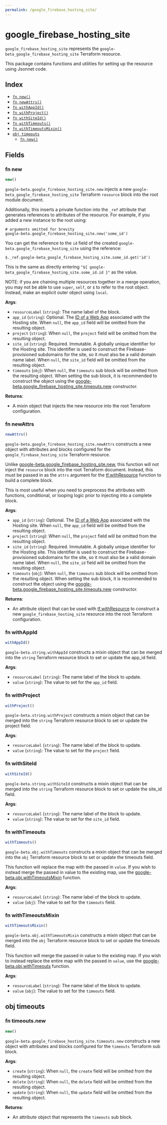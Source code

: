 ```yaml
---
permalink: /google_firebase_hosting_site/
---
```


# google_firebase_hosting_site

`google_firebase_hosting_site` represents the `google-beta_google_firebase_hosting_site` Terraform resource.



This package contains functions and utilities for setting up the resource using Jsonnet code.


## Index

* [`fn new()`](#fn-new)
* [`fn newAttrs()`](#fn-newattrs)
* [`fn withAppId()`](#fn-withappid)
* [`fn withProject()`](#fn-withproject)
* [`fn withSiteId()`](#fn-withsiteid)
* [`fn withTimeouts()`](#fn-withtimeouts)
* [`fn withTimeoutsMixin()`](#fn-withtimeoutsmixin)
* [`obj timeouts`](#obj-timeouts)
  * [`fn new()`](#fn-timeoutsnew)

## Fields

### fn new

```ts
new()
```


`google-beta.google_firebase_hosting_site.new` injects a new `google-beta_google_firebase_hosting_site` Terraform `resource`
block into the root module document.

Additionally, this inserts a private function into the `_ref` attribute that generates references to attributes of the
resource. For example, if you added a new instance to the root using:

    # arguments omitted for brevity
    google-beta.google_firebase_hosting_site.new('some_id')

You can get the reference to the `id` field of the created `google-beta.google_firebase_hosting_site` using the reference:

    $._ref.google-beta_google_firebase_hosting_site.some_id.get('id')

This is the same as directly entering `"${ google-beta_google_firebase_hosting_site.some_id.id }"` as the value.

NOTE: if you are chaining multiple resources together in a merge operation, you may not be able to use `super`, `self`,
or `$` to refer to the root object. Instead, make an explicit outer object using `local`.

**Args**:
  - `resourceLabel` (`string`): The name label of the block.
  - `app_id` (`string`): Optional. The [ID of a Web App](https://firebase.google.com/docs/projects/api/reference/rest/v1beta1/projects.webApps#WebApp.FIELDS.app_id)
associated with the Hosting site. When `null`, the `app_id` field will be omitted from the resulting object.
  - `project` (`string`):  When `null`, the `project` field will be omitted from the resulting object.
  - `site_id` (`string`): Required. Immutable. A globally unique identifier for the Hosting site. This identifier is
used to construct the Firebase-provisioned subdomains for the site, so it must also be a valid
domain name label. When `null`, the `site_id` field will be omitted from the resulting object.
  - `timeouts` (`obj`):  When `null`, the `timeouts` sub block will be omitted from the resulting object. When setting the sub block, it is recommended to construct the object using the [google-beta.google_firebase_hosting_site.timeouts.new](#fn-googlefirebasehostingsitetimeoutsnew) constructor.

**Returns**:
- A mixin object that injects the new resource into the root Terraform configuration.


### fn newAttrs

```ts
newAttrs()
```


`google-beta.google_firebase_hosting_site.newAttrs` constructs a new object with attributes and blocks configured for the `google_firebase_hosting_site`
Terraform resource.

Unlike [google-beta.google_firebase_hosting_site.new](#fn-googlefirebasehostingsitenew), this function will not inject the `resource`
block into the root Terraform document. Instead, this must be passed in as the `attrs` argument for the
[tf.withResource](https://github.com/tf-libsonnet/core/tree/main/docs#fn-withresource) function to build a complete block.

This is most useful when you need to preprocess the attributes with functions, conditional, or looping logic prior to
injecting into a complete block.

**Args**:
  - `app_id` (`string`): Optional. The [ID of a Web App](https://firebase.google.com/docs/projects/api/reference/rest/v1beta1/projects.webApps#WebApp.FIELDS.app_id)
associated with the Hosting site. When `null`, the `app_id` field will be omitted from the resulting object.
  - `project` (`string`):  When `null`, the `project` field will be omitted from the resulting object.
  - `site_id` (`string`): Required. Immutable. A globally unique identifier for the Hosting site. This identifier is
used to construct the Firebase-provisioned subdomains for the site, so it must also be a valid
domain name label. When `null`, the `site_id` field will be omitted from the resulting object.
  - `timeouts` (`obj`):  When `null`, the `timeouts` sub block will be omitted from the resulting object. When setting the sub block, it is recommended to construct the object using the [google-beta.google_firebase_hosting_site.timeouts.new](#fn-googlefirebasehostingsitetimeoutsnew) constructor.

**Returns**:
  - An attribute object that can be used with [tf.withResource](https://github.com/tf-libsonnet/core/tree/main/docs#fn-withresource) to construct a new `google_firebase_hosting_site` resource into the root Terraform configuration.


### fn withAppId

```ts
withAppId()
```

`google-beta.string.withAppId` constructs a mixin object that can be merged into the `string`
Terraform resource block to set or update the app_id field.



**Args**:
  - `resourceLabel` (`string`): The name label of the block to update.
  - `value` (`string`): The value to set for the `app_id` field.


### fn withProject

```ts
withProject()
```

`google-beta.string.withProject` constructs a mixin object that can be merged into the `string`
Terraform resource block to set or update the project field.



**Args**:
  - `resourceLabel` (`string`): The name label of the block to update.
  - `value` (`string`): The value to set for the `project` field.


### fn withSiteId

```ts
withSiteId()
```

`google-beta.string.withSiteId` constructs a mixin object that can be merged into the `string`
Terraform resource block to set or update the site_id field.



**Args**:
  - `resourceLabel` (`string`): The name label of the block to update.
  - `value` (`string`): The value to set for the `site_id` field.


### fn withTimeouts

```ts
withTimeouts()
```

`google-beta.obj.withTimeouts` constructs a mixin object that can be merged into the `obj`
Terraform resource block to set or update the timeouts field.

This function will replace the map with the passed in `value`. If you wish to instead merge the
passed in value to the existing map, use the [google-beta.obj.withTimeoutsMixin](TODO) function.

**Args**:
  - `resourceLabel` (`string`): The name label of the block to update.
  - `value` (`obj`): The value to set for the `timeouts` field.


### fn withTimeoutsMixin

```ts
withTimeoutsMixin()
```

`google-beta.obj.withTimeoutsMixin` constructs a mixin object that can be merged into the `obj`
Terraform resource block to set or update the timeouts field.

This function will merge the passed in value to the existing map. If you wish
to instead replace the entire map with the passed in `value`, use the [google-beta.obj.withTimeouts](TODO)
function.


**Args**:
  - `resourceLabel` (`string`): The name label of the block to update.
  - `value` (`obj`): The value to set for the `timeouts` field.


## obj timeouts



### fn timeouts.new

```ts
new()
```


`google-beta.google_firebase_hosting_site.timeouts.new` constructs a new object with attributes and blocks configured for the `timeouts`
Terraform sub block.



**Args**:
  - `create` (`string`):  When `null`, the `create` field will be omitted from the resulting object.
  - `delete` (`string`):  When `null`, the `delete` field will be omitted from the resulting object.
  - `update` (`string`):  When `null`, the `update` field will be omitted from the resulting object.

**Returns**:
  - An attribute object that represents the `timeouts` sub block.
